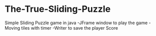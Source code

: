 # The-True-Sliding-Puzzle
Simple Sliding Puzzle game in java
-JFrame window to play the game
-Moving tiles with timer
-Writer to save the player Score

